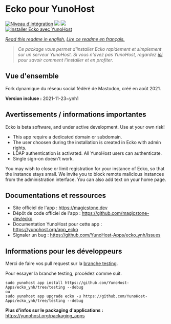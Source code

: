 # Ecko pour YunoHost

[![Niveau d'intégration](https://dash.yunohost.org/integration/ecko.svg)](https://dash.yunohost.org/appci/app/ecko) ![](https://ci-apps.yunohost.org/ci/badges/ecko.status.svg) ![](https://ci-apps.yunohost.org/ci/badges/ecko.maintain.svg)  
[![Installer Ecko avec YunoHost](https://install-app.yunohost.org/install-with-yunohost.svg)](https://install-app.yunohost.org/?app=ecko)

*[Read this readme in english.](./README.md)*
*[Lire ce readme en français.](./README_fr.md)*

> *Ce package vous permet d'installer Ecko rapidement et simplement sur un serveur YunoHost.
Si vous n'avez pas YunoHost, regardez [ici](https://yunohost.org/#/install) pour savoir comment l'installer et en profiter.*

## Vue d'ensemble

Fork dynamique du réseau social fédéré de Mastodon, créé en août 2021.

**Version incluse :** 2021-11-23~ynh1



## Avertissements / informations importantes

Ecko is beta software, and under active development. Use at your own risk!

* This app require a dedicated domain or subdomain.
* The user choosen during the installation is created in Ecko with admin rights.
* LDAP authentication is activated. All YunoHost users can authenticate.
* Single sign-on doesn't work.

You may wish to close or limit registration for your instance of Ecko, so that the instance stays small. We invite you to block remote malicious instances from the administration interface. You can also add text on your home page.

## Documentations et ressources

* Site officiel de l'app : https://magicstone.dev
* Dépôt de code officiel de l'app : https://github.com/magicstone-dev/ecko
* Documentation YunoHost pour cette app : https://yunohost.org/app_ecko
* Signaler un bug : https://github.com/YunoHost-Apps/ecko_ynh/issues

## Informations pour les développeurs

Merci de faire vos pull request sur la [branche testing](https://github.com/YunoHost-Apps/ecko_ynh/tree/testing).

Pour essayer la branche testing, procédez comme suit.
```
sudo yunohost app install https://github.com/YunoHost-Apps/ecko_ynh/tree/testing --debug
ou
sudo yunohost app upgrade ecko -u https://github.com/YunoHost-Apps/ecko_ynh/tree/testing --debug
```

**Plus d'infos sur le packaging d'applications :** https://yunohost.org/packaging_apps